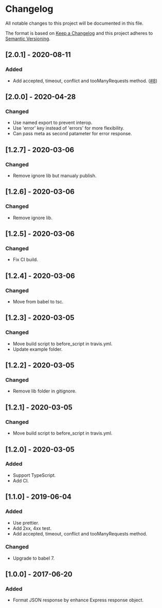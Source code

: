 # Changelog

All notable changes to this project will be documented in this file.

The format is based on [Keep a Changelog](http://keepachangelog.com/en/1.0.0/)
and this project adheres to [Semantic Versioning](http://semver.org/spec/v2.0.0.html).

## [2.0.1] - 2020-08-11

### Added

- Add accepted, timeout, conflict and tooManyRequests method. ([#8](https://github.com/aofleejay/express-response-formatter/pull/8))

## [2.0.0] - 2020-04-28

### Changed

- Use named export to prevent interop.
- Use 'error' key instead of 'errors' for more flexibility.
- Can pass meta as second patameter for error response.

## [1.2.7] - 2020-03-06

### Changed

- Remove ignore lib but manualy publish.

## [1.2.6] - 2020-03-06

### Changed

- Remove ignore lib.

## [1.2.5] - 2020-03-06

### Changed

- Fix CI build.

## [1.2.4] - 2020-03-06

### Changed

- Move from babel to tsc.

## [1.2.3] - 2020-03-05

### Changed

- Move build script to before_script in travis.yml.
- Update example folder.

## [1.2.2] - 2020-03-05

### Changed

- Remove lib folder in gitignore.

## [1.2.1] - 2020-03-05

### Changed

- Move build script to before_script in travis.yml.

## [1.2.0] - 2020-03-05

### Added

- Support TypeScript.
- Add CI.

## [1.1.0] - 2019-06-04

### Added

- Use prettier.
- Add 2xx, 4xx test.
- Add accepted, timeout, conflict and tooManyRequests method.

### Changed

- Upgrade to babel 7.

## [1.0.0] - 2017-06-20

### Added

- Format JSON response by enhance Express response object.
